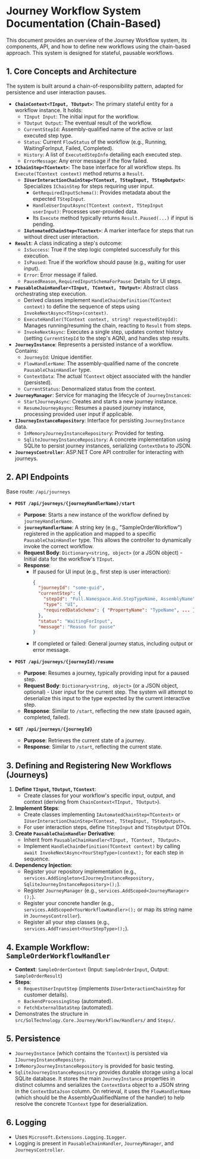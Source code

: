 # Journey Workflow System Documentation (Chain-Based)

This document provides an overview of the Journey Workflow system, its components, API, and how to define new workflows using the chain-based approach. This system is designed for stateful, pausable workflows.

## 1. Core Concepts and Architecture

The system is built around a chain-of-responsibility pattern, adapted for persistence and user interaction pauses.

-   **`ChainContext<TInput, TOutput>`**: The primary stateful entity for a workflow instance. It holds:
    -   `TInput Input`: The initial input for the workflow.
    -   `TOutput Output`: The eventual result of the workflow.
    -   `CurrentStepId`: Assembly-qualified name of the active or last executed step type.
    -   `Status`: Current `FlowStatus` of the workflow (e.g., Running, WaitingForInput, Failed, Completed).
    -   `History`: A list of `ExecutedStepInfo` detailing each executed step.
    -   `ErrorMessage`: Any error message if the flow failed.
-   **`IChainStep<TContext>`**: The base interface for all workflow steps. Its `Execute(TContext context)` method returns a `Result`.
    -   **`IUserInteractionChainStep<TContext, TStepInput, TStepOutput>`**: Specializes `IChainStep` for steps requiring user input.
        -   `GetRequiredInputSchema()`: Provides metadata about the expected `TStepInput`.
        -   `HandleUserInputAsync(TContext context, TStepInput userInput)`: Processes user-provided data.
        -   Its `Execute` method typically returns `Result.Paused(...)` if input is pending.
    -   **`IAutomatedChainStep<TContext>`**: A marker interface for steps that run without direct user interaction.
-   **`Result`**: A class indicating a step's outcome:
    -   `IsSuccess`: True if the step logic completed successfully for this execution.
    -   `IsPaused`: True if the workflow should pause (e.g., waiting for user input).
    -   `Error`: Error message if failed.
    -   `PausedReason`, `RequiredInputSchemaForPause`: Details for UI steps.
-   **`PausableChainHandler<TInput, TContext, TOutput>`**: Abstract class orchestrating step execution.
    -   Derived classes implement `HandleChainDefinition(TContext context)` to define the sequence of steps using `InvokeNextAsync<TStep>(context)`.
    -   `ExecuteHandler(TContext context, string? requestedStepId)`: Manages running/resuming the chain, reacting to `Result` from steps.
    -   `InvokeNextAsync`: Executes a single step, updates context history (setting `CurrentStepId` to the step's AQN), and handles step results.
-   **`JourneyInstance`**: Represents a persisted instance of a workflow. Contains:
    -   `JourneyId`: Unique identifier.
    -   `FlowHandlerName`: The assembly-qualified name of the concrete `PausableChainHandler` type.
    -   `ContextData`: The actual `TContext` object associated with the handler (persisted).
    -   `CurrentStatus`: Denormalized status from the context.
-   **`JourneyManager`**: Service for managing the lifecycle of `JourneyInstance`s:
    -   `StartJourneyAsync`: Creates and starts a new journey instance.
    -   `ResumeJourneyAsync`: Resumes a paused journey instance, processing provided user input if applicable.
-   **`IJourneyInstanceRepository`**: Interface for persisting `JourneyInstance` data.
    -   `InMemoryJourneyInstanceRepository`: Provided for testing.
    -   `SqliteJourneyInstanceRepository`: A concrete implementation using SQLite to persist journey instances, serializing `ContextData` to JSON.
-   **`JourneysController`**: ASP.NET Core API controller for interacting with journeys.

## 2. API Endpoints

Base route: `/api/journeys`

-   **`POST /api/journeys/{journeyHandlerName}/start`**
    -   **Purpose**: Starts a new instance of the workflow defined by `journeyHandlerName`.
    -   **`journeyHandlerName`**: A string key (e.g., "SampleOrderWorkflow") registered in the application and mapped to a specific `PausableChainHandler` type. This allows the controller to dynamically invoke the correct workflow.
    -   **Request Body**: `Dictionary<string, object>` (or a JSON object) - Initial data for the workflow's `TInput`.
    -   **Response**:
        -   If paused for UI input (e.g., first step is user interaction):
            ```json
            {
              "journeyId": "some-guid",
              "currentStep": {
                "stepId": "Full.Namespace.And.StepTypeName, AssemblyName", // AssemblyQualifiedName
                "type": "UI", 
                "requiredDataSchema": { "PropertyName": "TypeName", ... } 
              },
              "status": "WaitingForInput",
              "message": "Reason for pause"
            }
            ```
        -   If completed or failed: General journey status, including output or error message.

-   **`POST /api/journeys/{journeyId}/resume`**
    -   **Purpose**: Resumes a journey, typically providing input for a paused step.
    -   **Request Body**: `Dictionary<string, object>` (or a JSON object, optional) - User input for the current step. The system will attempt to deserialize this input to the type expected by the current interactive step.
    -   **Response**: Similar to `/start`, reflecting the new state (paused again, completed, failed).

-   **`GET /api/journeys/{journeyId}`**
    -   **Purpose**: Retrieves the current state of a journey.
    -   **Response**: Similar to `/start`, reflecting the current state.

## 3. Defining and Registering New Workflows (Journeys)

1.  **Define `TInput`, `TOutput`, `TContext`**:
    -   Create classes for your workflow's specific input, output, and context (deriving from `ChainContext<TInput, TOutput>`).
2.  **Implement Steps**:
    -   Create classes implementing `IAutomatedChainStep<TContext>` or `IUserInteractionChainStep<TContext, TStepInput, TStepOutput>`.
    -   For user interaction steps, define `TStepInput` and `TStepOutput` DTOs.
3.  **Create `PausableChainHandler` Derivative**:
    -   Inherit from `PausableChainHandler<TInput, TContext, TOutput>`.
    -   Implement `HandleChainDefinition(TContext context)` by calling `await InvokeNextAsync<YourStepType>(context);` for each step in sequence.
4.  **Dependency Injection**:
    -   Register your repository implementation (e.g., `services.AddSingleton<IJourneyInstanceRepository, SqliteJourneyInstanceRepository>();`).
    -   Register `JourneyManager` (e.g., `services.AddScoped<JourneyManager>();`).
    -   Register your concrete handler (e.g., `services.AddScoped<YourWorkflowHandler>();` or map its string name in `JourneysController`).
    -   Register all your step classes (e.g., `services.AddTransient<YourStepType>();`).

## 4. Example Workflow: `SampleOrderWorkflowHandler`

-   **Context**: `SampleOrderContext` (Input: `SampleOrderInput`, Output: `SampleOrderResult`)
-   **Steps**:
    -   `RequestUserInputStep` (implements `IUserInteractionChainStep` for customer details).
    -   `BackendProcessingStep` (automated).
    -   `FetchExternalDataStep` (automated).
-   Demonstrates the structure in `src/SolTechnology.Core.Journey/Workflow/Handlers/` and `Steps/`.

## 5. Persistence

-   `JourneyInstance` (which contains the `TContext`) is persisted via `IJourneyInstanceRepository`.
-   `InMemoryJourneyInstanceRepository` is provided for basic testing.
-   `SqliteJourneyInstanceRepository` provides durable storage using a local SQLite database. It stores the main `JourneyInstance` properties in distinct columns and serializes the `ContextData` object to a JSON string in the `ContextDataJson` column. On retrieval, it uses the `FlowHandlerName` (which should be the AssemblyQualifiedName of the handler) to help resolve the concrete `TContext` type for deserialization.

## 6. Logging

-   Uses `Microsoft.Extensions.Logging.ILogger`.
-   Logging is present in `PausableChainHandler`, `JourneyManager`, and `JourneysController`.
